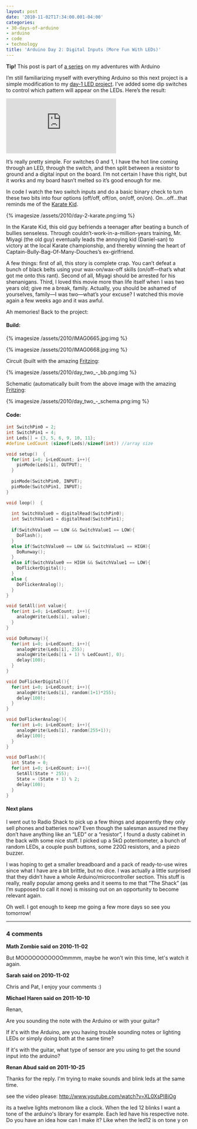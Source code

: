 ```yaml
---
layout: post
date: '2010-11-02T17:34:00.001-04:00'
categories:
- 30-days-of-arduino
- arduino
- code
- technology
title: 'Arduino Day 2: Digital Inputs (More Fun With LEDs)'
---
```


**Tip!** This post is part of [a series](/search/label/30-days-of-arduino/) on my adventures with Arduino

I’m still familiarizing myself with everything Arduino so this next project is a simple modification to my [day-1 LED project](../../2010/11/arduino-day-1-unpacking-and-fun-with.html). I’ve added some dip switches to control which pattern will appear on the LEDs. Here’s the result:

<iframe class="full-embed hd" src="https://www.youtube.com/embed/sQcut-JRXqY" title="Arduino Day 2: Fun with LEDs and Switches" frameborder="0" allow="accelerometer; autoplay; clipboard-write; encrypted-media; gyroscope; picture-in-picture; web-share" allowfullscreen></iframe>

It’s really pretty simple. For switches 0 and 1, I have the hot line coming through an LED, through the switch, and then split between a resistor to ground and a digital input on the board. I’m not certain I have this right, but it works and my board hasn’t melted so it’s good enough for me.

In code I watch the two switch inputs and do a basic binary check to turn these two bits into four options (off/off, off/on, on/off, on/on). On...off...that reminds me of the [Karate Kid](http://www.imdb.com/title/tt0087538/). 

{% imagesize /assets/2010/day-2-karate.png:img %}

In the Karate Kid, this old guy befriends a teenager after beating a bunch of bullies senseless. Through couldn’t-work-in-a-million-years training, Mr. Miyagi (the old guy) eventually leads the annoying kid (Daniel-san) to victory at the local Karate championship, and thereby winning the heart of Captain-Bully-Bag-Of-Many-Douches’s ex-girlfriend. 

A few things: first of all, this story is complete crap. You can’t defeat a bunch of black belts using your wax-on/wax-off skills (on/off—that’s what got me onto this rant). Second of all, Miyagi should be arrested for his shenanigans. Third, I loved this movie more than life itself when I was two years old; give me a break, family. Actually, you should be ashamed of yourselves, family—I was two—what’s your excuse? I watched this movie again a few weeks ago and it was awful.

Ah memories! Back to the project:

#### Build:

{% imagesize /assets/2010/IMAG0665.jpg:img %}

{% imagesize /assets/2010/IMAG0668.jpg:img %}

Circuit (built with the amazing [Fritzing](http://fritzing.org/"):

{% imagesize /assets/2010/day_two_-_bb.png:img %}

Schematic (automatically built from the above image with the amazing [Fritzing](http://fritzing.org/"):

{% imagesize /assets/2010/day_two_-_schema.png:img %}

#### Code:

```c
int SwitchPin0 = 2;
int SwitchPin1 = 4;
int Leds[] = {3, 5, 6, 9, 10, 11};
#define LedCount (sizeof(Leds)/sizeof(int)) //array size  

void setup()  { 
  for(int i=0; i<LedCount; i++){
    pinMode(Leds[i], OUTPUT);
  }
  
  pinMode(SwitchPin0, INPUT);
  pinMode(SwitchPin1, INPUT);
} 

void loop()  { 
  
  int SwitchValue0 = digitalRead(SwitchPin0);
  int SwitchValue1 = digitalRead(SwitchPin1);
  
  if(SwitchValue0 == LOW && SwitchValue1 == LOW){
    DoFlash();
  }
  else if(SwitchValue0 == LOW && SwitchValue1 == HIGH){
    DoRunway();
  }
  else if(SwitchValue0 == HIGH && SwitchValue1 == LOW){
    DoFlickerDigital();
  }
  else {
    DoFlickerAnalog();
  }
}

void SetAll(int value){
  for(int i=0; i<LedCount; i++){
    analogWrite(Leds[i], value);
  }  
}

void DoRunway(){
  for(int i=0; i<LedCount; i++){
    analogWrite(Leds[i], 255);    
    analogWrite(Leds[(i + 1) % LedCount], 0);
    delay(100);
  }   
}

void DoFlickerDigital(){
  for(int i=0; i<LedCount; i++){
    analogWrite(Leds[i], random(1+1)*255);    
    delay(100);
  } 
}

void DoFlickerAnalog(){
  for(int i=0; i<LedCount; i++){
    analogWrite(Leds[i], random(255+1));    
    delay(100);
  } 
}

void DoFlash(){
  int State = 0;
  for(int i=0; i<LedCount; i++){
    SetAll(State * 255);
    State = (State + 1) % 2;  
    delay(100);
  } 
}
```

#### Next plans

I went out to Radio Shack to pick up a few things and apparently they only sell phones and batteries now? Even though the salesman assured me they don’t have anything like an “LED” or a “resistor”, I found a dusty cabinet in the back with some nice stuff. I picked up a 5kΩ potentiometer, a bunch of random LEDs, a couple push buttons, some 220Ω resistors, and a piezo buzzer. 

I was hoping to get a smaller breadboard and a pack of ready-to-use wires since what I have are a bit brittle, but no dice. I was actually a little surprised that they didn’t have a whole Arduino/microcontroller section. This stuff is really, really popular among geeks and it seems to me that “The Shack” (as I’m supposed to call it now) is missing out on an opportunity to become relevant again.

Oh well. I got enough to keep me going a few more days so see you tomorrow!

---

### 4 comments

**Math Zombie said on 2010-11-02**

But MOOOOOOOOOOOmmmm, maybe he won't win this time, let's watch it again.

**Sarah said on 2010-11-02**

Chris and Pat, I enjoy your comments :)

**Michael Haren said on 2011-10-10**

Renan,

Are you sounding the note with the Arduino or with your guitar?

If it's with the Arduino, are you having trouble sounding notes or lighting LEDs or simply doing both at the same time?

If it's with the guitar, what type of sensor are you using to get the sound input into the arduino?

**Renan Abud said on 2011-10-25**

Thanks for the reply. I'm trying to make sounds and blink leds at the same time.

see the video please: http://www.youtube.com/watch?v=XL0XsPI8iOg

its a twelve lights metronom like a clock. When the led 12 blinks I want a tone of the arduino's library for example. Each led have his respective note. Do you have an idea how can I make it? Like when the led12 is on tone y on

